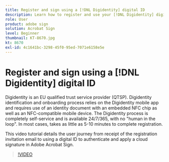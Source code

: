 ```yaml
---
title: Register and sign using a [!DNL Digidentity] digital ID
description: Learn how to register and use your [!DNL Digidentity] digital ID with Acrobat Sign
role: User
product: adobe sign
solution: Acrobat Sign
level: Beginner
thumbnail: KT-8670.jpg
kt: 8670
exl-id: 4c1641bc-3298-45f0-95ed-7071e6158e5e
---
```

# Register and sign using a [!DNL Digidentity] digital ID

Digidentity is an EU qualified trust service provider (QTSP). Digidentity identification and onboarding process relies on the Digidentity mobile app and requires use of an identity document with an embedded NFC chip as well as an NFC-compatible mobile device. The Digidentity process is completely self-service and is available 24/7/365, with no "human in the loop". In most cases, takes as little as 5-10 minutes to complete registration.

This video tutorial details the user journey from receipt of the registration invitation email to using a digital ID to authenticate and apply a cloud signature in Adobe Acrobat Sign.

>[!VIDEO](https://video.tv.adobe.com/v/336991?hidetitle=true)
